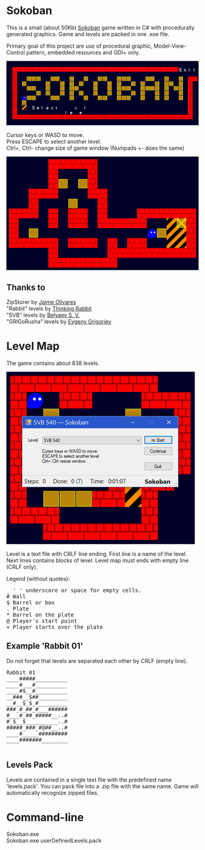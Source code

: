# Sokoban

This is a small (about 50Kb) [Sokoban](https://en.wikipedia.org/wiki/Sokoban) game written in C# with procedurally generated graphics. Game and levels are packed in one .exe file.

Primary goal of this project are use of procedural graphic, Model-View-Control pattern, embedded resources and GDI+ only.

![Main menu](/doc/mainmenu002.png)

Cursor keys or WASD to move.<br/>
Press ESCAPE to select another level.<br/>
Ctrl+, Ctrl- change size of game window (Numpads +- does the same)

![Ingame screen](/doc/ingame001.png)


## Thanks to

ZipStorer by [Jaime Olivares](https://github.com/jaime-olivares/zipstorer)<br/>
"Rabbit" levels by [Thinking Rabbit](https://en.wikipedia.org/wiki/Thinking_Rabbit)<br/>
"SVB" levels by [Belyaev S. V.](http://svb-sokoban.narod.ru)<br/>
"GRIGoRusha" levels by [Evgeny Grigoriev](http://grigr.narod.ru)


# Level Map

The game contains about 838 levels.

![Select level](/doc/selectlevel003.png)

Level is a text file with CRLF line ending. First line is a name of the level. Next lines contains blocks of level. Level map must ends with empty line (CRLF only).

Legend (without quotes):<br/>
<pre>_ ' ' underscore or space for empty cells.
# Wall
$ Barrel or box
. Plate
* Barrel on the plate 
@ Player's start point
+ Player starts over the plate
</pre>


## Example 'Rabbit 01'

Do not forget that levels are separated each other by CRLF (empty line).

<pre>Rabbit 01
____#####__________
____#___#__________
____#$__#__________
__###__$##_________
__#__$_$_#_________
###_#_##_#___######
#___#_##_#####__..#
#_$__$__________..#
#####_###_#@##__..#
____#_____#########
____#######________

</pre>


## Levels Pack

Levels are contained in a single text file with the predefined name 'levels.pack'. You can pack file into a .zip file with the same name. Game will automatically recognize zipped files.


# Command-line

Sokoban.exe<br>
Sokoban.exe userDefinedLevels.pack